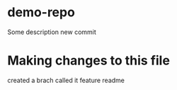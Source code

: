 # demo-repo
Some description
new commit 

# Making changes to this file 

created a brach called it feature readme
